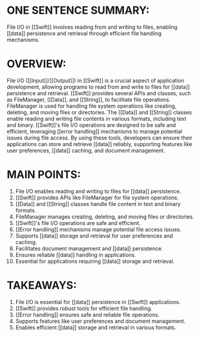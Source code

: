 # ONE SENTENCE SUMMARY:  
File I/O in [[Swift]] involves reading from and writing to files, enabling [[data]] persistence and retrieval through efficient file handling mechanisms.

# OVERVIEW:  
File I/O ([[Input]]/[[Output]]) in [[Swift]] is a crucial aspect of application development, allowing programs to read from and write to files for [[data]] persistence and retrieval. [[Swift]] provides several APIs and classes, such as FileManager, [[Data]], and [[String]], to facilitate file operations. FileManager is used for handling file system operations like creating, deleting, and moving files or directories. The [[Data]] and [[String]] classes enable reading and writing file contents in various formats, including text and binary. [[Swift]]'s file I/O operations are designed to be safe and efficient, leveraging [[error handling]] mechanisms to manage potential issues during file access. By using these tools, developers can ensure their applications can store and retrieve [[data]] reliably, supporting features like user preferences, [[data]] caching, and document management.

# MAIN POINTS:  
1. File I/O enables reading and writing to files for [[data]] persistence.
2. [[Swift]] provides APIs like FileManager for file system operations.
3. [[Data]] and [[String]] classes handle file content in text and binary formats.
4. FileManager manages creating, deleting, and moving files or directories.
5. [[Swift]]'s file I/O operations are safe and efficient.
6. [[Error handling]] mechanisms manage potential file access issues.
7. Supports [[data]] storage and retrieval for user preferences and caching.
8. Facilitates document management and [[data]] persistence.
9. Ensures reliable [[data]] handling in applications.
10. Essential for applications requiring [[data]] storage and retrieval.

# TAKEAWAYS:  
1. File I/O is essential for [[data]] persistence in [[Swift]] applications.
2. [[Swift]] provides robust tools for efficient file handling.
3. [[Error handling]] ensures safe and reliable file operations.
4. Supports features like user preferences and document management.
5. Enables efficient [[data]] storage and retrieval in various formats.